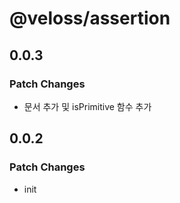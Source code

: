 # @veloss/assertion

## 0.0.3

### Patch Changes

- 문서 추가 및 isPrimitive 함수 추가

## 0.0.2

### Patch Changes

- init
